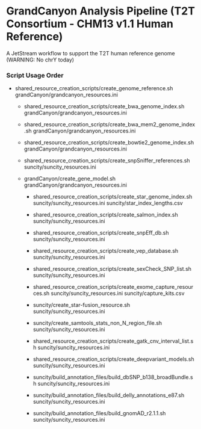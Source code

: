 # GrandCanyon Analysis Pipeline (T2T Consortium - CHM13 v1.1 Human Reference)

A JetStream workflow to support the T2T human reference genome (WARNING: No chrY today)

### Script Usage Order
* shared_resource_creation_scripts/create_genome_reference.sh grandCanyon/grandcanyon_resources.ini 
  * shared_resource_creation_scripts/create_bwa_genome_index.sh grandCanyon/grandcanyon_resources.ini
  * shared_resource_creation_scripts/create_bwa_mem2_genome_index.sh grandCanyon/grandcanyon_resources.ini
  * shared_resource_creation_scripts/create_bowtie2_genome_index.sh grandCanyon/grandcanyon_resources.ini
  * shared_resource_creation_scripts/create_snpSniffer_references.sh suncity/suncity_resources.ini
  * grandCanyon/create_gene_model.sh grandCanyon/grandcanyon_resources.ini
  

    * shared_resource_creation_scripts/create_star_genome_index.sh suncity/suncity_resources.ini suncity/star_index_lengths.csv
    * shared_resource_creation_scripts/create_salmon_index.sh suncity/suncity_resources.ini
    * shared_resource_creation_scripts/create_snpEff_db.sh suncity/suncity_resources.ini
    * shared_resource_creation_scripts/create_vep_database.sh suncity/suncity_resources.ini
    * shared_resource_creation_scripts/create_sexCheck_SNP_list.sh suncity/suncity_resources.ini
   
    * shared_resource_creation_scripts/create_exome_capture_resources.sh suncity/suncity_resources.ini suncity/capture_kits.csv
    * suncity/create_star-fusion_resource.sh suncity/suncity_resources.ini
    * suncity/create_samtools_stats_non_N_region_file.sh suncity/suncity_resources.ini
    * shared_resource_creation_scripts/create_gatk_cnv_interval_list.sh suncity/suncity_resources.ini
    * shared_resource_creation_scripts/create_deepvariant_models.sh suncity/suncity_resources.ini

    * suncity/build_annotation_files/build_dbSNP_b138_broadBundle.sh suncity/suncity_resources.ini
    * suncity/build_annotation_files/build_delly_annotations_e87.sh suncity/suncity_resources.ini
    * suncity/build_annotation_files/build_gnomAD_r2.1.1.sh suncity/suncity_resources.ini